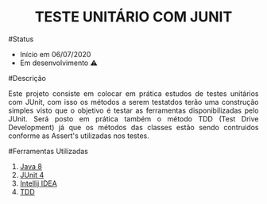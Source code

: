 <h1 align="center">TESTE UNITÁRIO COM JUNIT</h1>

#Status
- Início em 06/07/2020
- Em desenvolvimento :warning:

#Descrição
<p align="justify">
  Este projeto consiste em colocar em prática estudos de testes unitários com JUnit, com isso os métodos a serem testatdos terão uma construção simples 
  visto que o objetivo é testar as ferramentas disponibilizadas pelo JUnit. Será posto em prática também o método TDD (Test Drive Development) já que os métodos das classes estão sendo contruidos conforme as Assert's utilizadas nos testes. 
</p>


#Ferramentas Utilizadas
1. [Java 8](https://www.java.com/pt_BR/download/help/index_installing.xml)
2. [JUnit 4](https://junit.org/junit4/)
3. [Intellij IDEA](https://www.jetbrains.com/pt-br/idea/)
4. [TDD](https://www.treinaweb.com.br/blog/afinal-o-que-e-tdd/)
